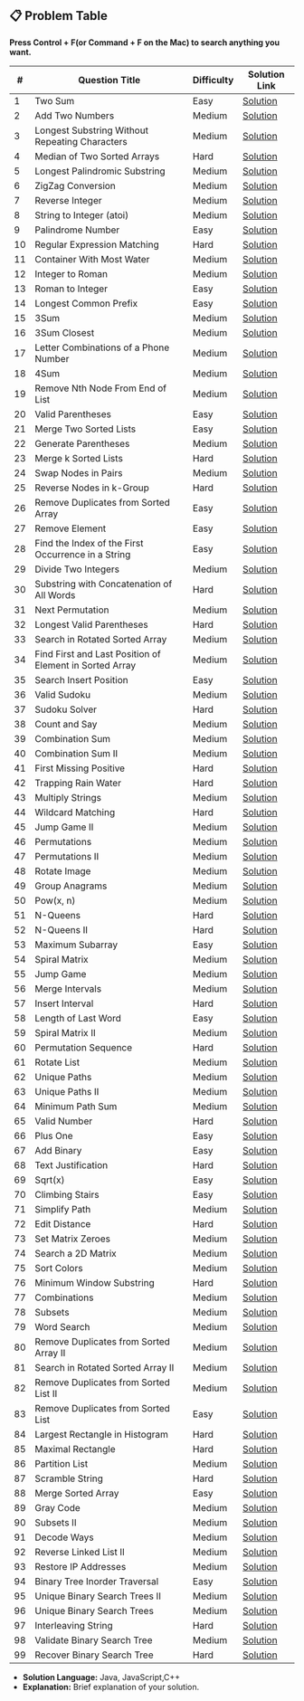 ## 📋 Problem Table
<p><b>Press Control + F(or Command + F on the Mac) to search anything you want.</b></p>

| #   | Question Title                    | Difficulty  | Solution Link                                                                                 |
|-----|------------------------------------|-------------|-----------------------------------------------------------------------------------------------|
| 1   | Two Sum                            | Easy        | [Solution](./0001.%20Two%20Sum/solution.md)                                  |
| 2   | Add Two Numbers                    | Medium      | [Solution](./0002.%20Add%20Two%20Numbers/solution.md)                        |
| 3   | Longest Substring Without Repeating Characters | Medium      | [Solution](./0003.%20Longest%20Substring%20Without%20Repeating%20Characters/solution.md)  |
| 4   | Median of Two Sorted Arrays        | Hard        | [Solution](./0004.%20Median%20of%20Two%20Sorted%20Arrays/solution.md)        |
| 5   | Longest Palindromic Substring      | Medium      | [Solution](./0005.%20Longest%20Palindromic%20Substring/solution.md)          |
| 6   | ZigZag Conversion                  | Medium      | [Solution](./0006.%20ZigZag%20Conversion/solution.md)                        |
| 7   | Reverse Integer                    | Medium      | [Solution](./0007.%20Reverse%20Integer/solution.md)                          |
| 8   | String to Integer (atoi)           | Medium      | [Solution](./0008.%20String%20to%20Integer%20(atoi)/solution.md)             |
| 9   | Palindrome Number                  | Easy        | [Solution](./0009.%20Palindrome%20Number/solution.md)                        |
| 10  | Regular Expression Matching        | Hard        | [Solution](./0010.%20Regular%20Expression%20Matching/solution.md)           |
| 11  | Container With Most Water          | Medium      | [Solution](./0011.%20Container%20With%20Most%20Water/solution.md)           |
| 12  | Integer to Roman                  | Medium      | [Solution](./0012.%20Integer%20to%20Roman/solution.md)                      |
| 13  | Roman to Integer                  | Easy        | [Solution](./0013.%20Roman%20to%20Integer/solution.md)                      |
| 14  | Longest Common Prefix             | Easy        | [Solution](./0014.%20Longest%20Common%20Prefix/solution.md)                 |
| 15  | 3Sum                              | Medium      | [Solution](./0015.%203Sum/solution.md)                                      |
| 16  | 3Sum Closest                      | Medium      | [Solution](./0016.%203Sum%20Closest/solution.md)                            |
| 17  | Letter Combinations of a Phone Number | Medium   | [Solution](./0017.%20Letter%20Combinations%20of%20a%20Phone%20Number/solution.md) |
| 18  | 4Sum                              | Medium      | [Solution](./0018.%204Sum/solution.md)                                      |
| 19  | Remove Nth Node From End of List  | Medium      | [Solution](./0019.%20Remove%20Nth%20Node%20From%20End%20of%20List/solution.md) |
| 20  | Valid Parentheses                 | Easy        | [Solution](./0020.%20Valid%20Parentheses/solution.md)                       |
| 21  | Merge Two Sorted Lists            | Easy        | [Solution](./0021.%20Merge%20Two%20Sorted%20Lists/solution.md)              |
| 22  | Generate Parentheses              | Medium      | [Solution](./0022.%20Generate%20Parentheses/solution.md)                    |
| 23  | Merge k Sorted Lists              | Hard        | [Solution](./0023.%20Merge%20k%20Sorted%20Lists/solution.md)                |
| 24  | Swap Nodes in Pairs               | Medium      | [Solution](./0024.%20Swap%20Nodes%20in%20Pairs/solution.md)                 |
| 25  | Reverse Nodes in k-Group          | Hard        | [Solution](./0025.%20Reverse%20Nodes%20in%20k-Group/solution.md)            |
| 26  | Remove Duplicates from Sorted Array | Easy       | [Solution](./0026.%20Remove%20Duplicates%20from%20Sorted%20Array/solution.md) |
| 27  | Remove Element                    | Easy        | [Solution](./0027.%20Remove%20Element/solution.md)                          |
| 28  | Find the Index of the First Occurrence in a String | Easy   | [Solution](./0028.%20Find%20the%20Index%20of%20the%20First%20Occurrence%20in%20a%20String/solution.md) |
| 29  | Divide Two Integers               | Medium      | [Solution](./0029.%20Divide%20Two%20Integers/solution.md)                   |
| 30  | Substring with Concatenation of All Words | Hard    | [Solution](./0030.%20Substring%20with%20Concatenation%20of%20All%20Words/solution.md) |
| 31  | Next Permutation                                  | Medium      | [Solution](./0031.%20Next%20Permutation/solution.md)                                  |
| 32  | Longest Valid Parentheses                         | Hard        | [Solution](./0032.%20Longest%20Valid%20Parentheses/solution.md)                        |
| 33  | Search in Rotated Sorted Array                    | Medium      | [Solution](./0033.%20Search%20in%20Rotated%20Sorted%20Array/solution.md)               |
| 34  | Find First and Last Position of Element in Sorted Array | Medium  | [Solution](./0034.%20Find%20First%20and%20Last%20Position%20of%20Element%20in%20Sorted%20Array/solution.md)  |
| 35  | Search Insert Position                            | Easy        | [Solution](./0035.%20Search%20Insert%20Position/solution.md)                           |
| 36  | Valid Sudoku                                      | Medium      | [Solution](./0036.%20Valid%20Sudoku/solution.md)                                       |
| 37  | Sudoku Solver                                     | Hard        | [Solution](./0037.%20Sudoku%20Solver/solution.md)                                      |
| 38  | Count and Say                                     | Medium      | [Solution](./0038.%20Count%20and%20Say/solution.md)                                    |
| 39  | Combination Sum                                   | Medium      | [Solution](./0039.%20Combination%20Sum/solution.md)                                    |
| 40  | Combination Sum II                                | Medium      | [Solution](./0040.%20Combination%20Sum%20II/solution.md)                               |
| 41  | First Missing Positive                            | Hard        | [Solution](./0041.%20First%20Missing%20Positive/solution.md)                           |
| 42  | Trapping Rain Water                               | Hard        | [Solution](./0042.%20Trapping%20Rain%20Water/solution.md)                              |
| 43  | Multiply Strings                                  | Medium      | [Solution](./0043.%20Multiply%20Strings/solution.md)                                   |
| 44  | Wildcard Matching                                 | Hard        | [Solution](./0044.%20Wildcard%20Matching/solution.md)                                  |
| 45  | Jump Game II                                      | Medium      | [Solution](./0045.%20Jump%20Game%20II/solution.md)                                     |
| 46  | Permutations                                      | Medium      | [Solution](./0046.%20Permutations/solution.md)                                         |
| 47  | Permutations II                                   | Medium      | [Solution](./0047.%20Permutations%20II/solution.md)                                    |
| 48  | Rotate Image                                      | Medium      | [Solution](./0048.%20Rotate%20Image/solution.md)                                       |
| 49  | Group Anagrams                                    | Medium      | [Solution](./0049.%20Group%20Anagrams/solution.md)                                     |
| 50  | Pow(x, n)                                         | Medium      | [Solution](./0050.%20Pow(x,%20n)/solution.md)                                          |
| 51  | N-Queens                                          | Hard        | [Solution](./0051.%20N-Queens/solution.md)                                             |
| 52  | N-Queens II                                       | Hard        | [Solution](./0052.%20N-Queens%20II/solution.md)                                        |
| 53  | Maximum Subarray                                  | Easy        | [Solution](./0053.%20Maximum%20Subarray/solution.md)                                   |
| 54  | Spiral Matrix                                     | Medium      | [Solution](./0054.%20Spiral%20Matrix/solution.md)                                      |
| 55  | Jump Game                                         | Medium      | [Solution](./0055.%20Jump%20Game/solution.md)                                          |
| 56  | Merge Intervals                                   | Medium      | [Solution](./0056.%20Merge%20Intervals/solution.md)                                    |
| 57  | Insert Interval                                   | Hard        | [Solution](./0057.%20Insert%20Interval/solution.md)                                    |
| 58  | Length of Last Word                               | Easy        | [Solution](./0058.%20Length%20of%20Last%20Word/solution.md)                            |
| 59  | Spiral Matrix II                                  | Medium      | [Solution](./0059.%20Spiral%20Matrix%20II/solution.md)                                 |
| 60  | Permutation Sequence                              | Hard        | [Solution](./0060.%20Permutation%20Sequence/solution.md)                               |
| 61  | Rotate List                                       | Medium      | [Solution](./0061.%20Rotate%20List/solution.md)                                        |
| 62  | Unique Paths                                      | Medium      | [Solution](./0062.%20Unique%20Paths/solution.md)                                       |
| 63  | Unique Paths II                                   | Medium      | [Solution](./0063.%20Unique%20Paths%20II/solution.md)                                  |
| 64  | Minimum Path Sum                                  | Medium      | [Solution](./0064.%20Minimum%20Path%20Sum/solution.md)                                 |
| 65  | Valid Number                                      | Hard        | [Solution](./0065.%20Valid%20Number/solution.md)                                       |
| 66  | Plus One                                          | Easy        | [Solution](./0066.%20Plus%20One/solution.md)                                           |
| 67  | Add Binary                                        | Easy        | [Solution](./0067.%20Add%20Binary/solution.md)                                         |
| 68  | Text Justification                                | Hard        | [Solution](./0068.%20Text%20Justification/solution.md)                                 |
| 69  | Sqrt(x)                                           | Easy        | [Solution](./0069.%20Sqrt(x)/solution.md)                                              |
| 70  | Climbing Stairs                                   | Easy        | [Solution](./0070.%20Climbing%20Stairs/solution.md)                                    |
| 71  | Simplify Path                                     | Medium      | [Solution](./0071.%20Simplify%20Path/solution.md)                                      |
| 72  | Edit Distance                                     | Hard        | [Solution](./0072.%20Edit%20Distance/solution.md)                                      |
| 73  | Set Matrix Zeroes                                 | Medium      | [Solution](./0073.%20Set%20Matrix%20Zeroes/solution.md)                                |
| 74  | Search a 2D Matrix                                | Medium      | [Solution](./0074.%20Search%20a%202D%20Matrix/solution.md)                             |
| 75  | Sort Colors                                       | Medium      | [Solution](./0075.%20Sort%20Colors/solution.md)                                        |
| 76  | Minimum Window Substring                          | Hard        | [Solution](./0076.%20Minimum%20Window%20Substring/solution.md)                         |
| 77  | Combinations                                      | Medium      | [Solution](./0077.%20Combinations/solution.md)                                         |
| 78  | Subsets                                           | Medium      | [Solution](./0078.%20Subsets/solution.md)                                              |
| 79  | Word Search                                       | Medium      | [Solution](./0079.%20Word%20Search/solution.md)                                        |
| 80  | Remove Duplicates from Sorted Array II            | Medium      | [Solution](./0080.%20Remove%20Duplicates%20from%20Sorted%20Array%20II/solution.md)     |
| 81  | Search in Rotated Sorted Array II                 | Medium      | [Solution](./0081.%20Search%20in%20Rotated%20Sorted%20Array%20II/solution.md)          |
| 82  | Remove Duplicates from Sorted List II             | Medium      | [Solution](./0082.%20Remove%20Duplicates%20from%20Sorted%20List%20II/solution.md)      |
| 83  | Remove Duplicates from Sorted List                | Easy        | [Solution](./0083.%20Remove%20Duplicates%20from%20Sorted%20List/solution.md)           |
| 84  | Largest Rectangle in Histogram                    | Hard        | [Solution](./0084.%20Largest%20Rectangle%20in%20Histogram/solution.md)                 |
| 85  | Maximal Rectangle                                 | Hard        | [Solution](./0085.%20Maximal%20Rectangle/solution.md)                                  |
| 86  | Partition List                                    | Medium      | [Solution](./0086.%20Partition%20List/solution.md)                                     |
| 87  | Scramble String                                  | Hard        | [Solution](./0087.%20Scramble%20String/solution.md)                                    |
| 88  | Merge Sorted Array                                | Easy        | [Solution](./0088.%20Merge%20Sorted%20Array/solution.md)                               |
| 89  | Gray Code                                         | Medium      | [Solution](./0089.%20Gray%20Code/solution.md)                                          |
| 90  | Subsets II                                        | Medium      | [Solution](./0090.%20Subsets%20II/solution.md)                                         |
| 91  | Decode Ways                                       | Medium      | [Solution](./0091.%20Decode%20Ways/solution.md)                                        |
| 92  | Reverse Linked List II                            | Medium      | [Solution](./0092.%20Reverse%20Linked%20List%20II/solution.md)                         |
| 93  | Restore IP Addresses                              | Medium      | [Solution](./0093.%20Restore%20IP%20Addresses/solution.md)                             |
| 94  | Binary Tree Inorder Traversal                     | Easy        | [Solution](./0094.%20Binary%20Tree%20Inorder%20Traversal/solution.md)                  |
| 95  | Unique Binary Search Trees II                     | Medium      | [Solution](./0095.%20Unique%20Binary%20Search%20Trees%20II/solution.md)                |
| 96  | Unique Binary Search Trees                        | Medium      | [Solution](./0096.%20Unique%20Binary%20Search%20Trees/solution.md)                     |
| 97  | Interleaving String                               | Hard        | [Solution](./0097.%20Interleaving%20String/solution.md)                                |
| 98  | Validate Binary Search Tree                       | Medium      | [Solution](./0098.%20Validate%20Binary%20Search%20Tree/solution.md)                    |
| 99  | Recover Binary Search Tree                        | Hard        | [Solution](./0099.%20Recover%20Binary%20Search%20Tree/solution.md)                     |



  - **Solution Language:** Java, JavaScript,C++
  - **Explanation:** Brief explanation of your solution.
